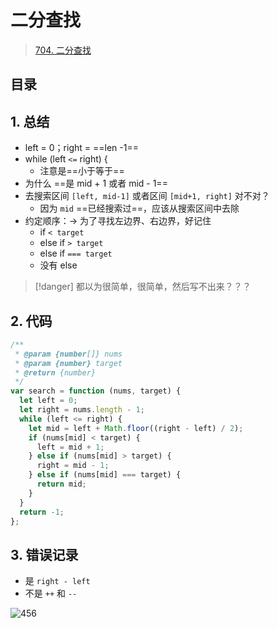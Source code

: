 
# 二分查找


> [704. 二分查找](https://leetcode.cn/problems/binary-search/)


## 目录
<!-- toc -->
 ## 1. 总结 

- left = 0；right = ==len -1==
- while (left `<=` right) { 
	- 注意是==小于等于==
- 为什么 ==是 mid + 1 或者 mid - 1==
- 去搜索区间 `[left, mid-1]` 或者区间 `[mid+1, right]` 对不对？
	- 因为 `mid` ==已经搜索过==，应该从搜索区间中去除
- 约定顺序：→ 为了寻找左边界、右边界，好记住
	- if `< target`
	- else if `> target` 
	- else if `=== target`
	- 没有 else



> [!danger]
> 都以为很简单，很简单，然后写不出来？？？

## 2. 代码

```javascript hl:16
/**
 * @param {number[]} nums
 * @param {number} target
 * @return {number}
 */
var search = function (nums, target) {
  let left = 0;
  let right = nums.length - 1;
  while (left <= right) {
    let mid = left + Math.floor((right - left) / 2);
    if (nums[mid] < target) {
      left = mid + 1;
    } else if (nums[mid] > target) {
      right = mid - 1;
    } else if (nums[mid] === target) {
      return mid;
    }
  }
  return -1;
};
```

## 3. 错误记录

- 是 `right - left`
- 不是 `++` 和 `--`

![456](#)